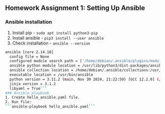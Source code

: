 ## Homework Assignment 1: Setting Up Ansible

### Ansible installation
1. Install pip - ```sudo apt install python3-pip```
2. Install ansible - ```pip3 install --user ansible```
3. Check installation - ```ansible --version``` 
```bash
ansible [core 2.14.18]
  config file = None
  configured module search path = ['/home/debian/.ansible/plugins/modules', '/usr/share/ansible/plugins/modules']
  ansible python module location = /usr/lib/python3/dist-packages/ansible
  ansible collection location = /home/debian/.ansible/collections:/usr/share/ansible/collections
  executable location = /usr/bin/ansible
  python version = 3.11.2 (main, Nov 30 2024, 21:22:50) [GCC 12.2.0] (/usr/bin/python3)
  jinja version = 3.1.2
  libyaml = True```
### Ansible playbook
1. Create hello_ansible.yaml file.
2. Run file:
```ansible-playbook hello_ansible.yaml```
